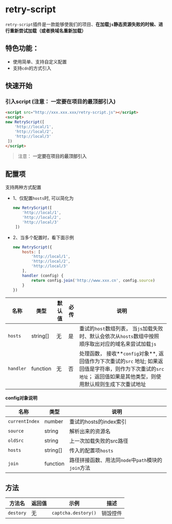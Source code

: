 # retry-script

`retry-script`插件是一款能够使我们的项目、**在加载`js`静态资源失败的时候、进行重新尝试加载（或者换域名重新加载）**

## 特色功能：

* 使用简单、支持自定义配置
* 支持`cdn`的方式引入

## 快速开始

### 引入script (注意： **一定要在项目的最顶部引入**)

```html
<script src="http://xxx.xxx.xxx/retry-script.js"></script>
<script>
new RetryScript([
    'http://local/1',
    'http://local/2',
    'http://local/3'
 ])
</script>
```

> 注意： **一定要在项目的最顶部引入**



## 配置项

支持两种方式配置

* 1、仅配置`hosts`时, 可以简化为

  ```js
  new RetryScript([
      'http://local/1',
      'http://local/2',
      'http://local/3'
   ])
  ```

* 2、当多个配置时，看下面示例

  ```js
  new RetryScript({
      hosts: [
          'http://local/1',
          'http://local/2',
          'http://local/3'
      ],
      handler (config) {
          return config.join('http://www.xxx.cn', config.source)
      }
  })
  ```

  

| 名称                | 类型              | 默认值 | 必传 | 说明                                                         |
| ------------------- | ----------------- | ------ | ---- | ------------------------------------------------------------ |
| `hosts`         | string[] | 无     | 是   | 重试的`host`数组列表， 当`js`加载失败时、默认会依次从`hosts`数组中按照顺序取出对应的域名来尝试加载`js` |
| `handler` | function    | 无   | 否   | 处理函数， 接收**`config`对象**, 返回值作为下次重试的`src` 地址; 如果返回值是字符串，则作为下次重试的`src地址`； 返回值如果是其他类型，则使用默认规则生成下次重试地址 |

**config对象说明**

| 名称                | 类型              | 说明                                                         |
| ------------------- | -----------------  | ------------------------------------------------------------ |
| `currentIndex` | number | 重试的hosts的index索引 |
| `source` | string   | 解析出来的资源名 |
| `oldSrc` | string | 上一次加载失败的src路径 |
| `hosts` | string[] | 传入的配置项`hosts` |
| `join` | function | 路径拼接函数、用法同`node`中`path`模块的`join`方法 |

## 方法

| 方法名        | 返回值 | 示例                    | 描述                   |
| ------------- | ------ | ----------------------- | ---------------------- |
| `destory`       | 无     | `captcha.destory()`       | 销毁控件               |

